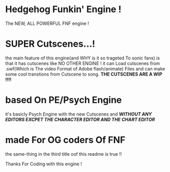 # Hedgehog Funkin' Engine !

The NEW, ALL POWERFUL FNF engine !


# SUPER Cutscenes...!
the main feature of this engine(and WHY is it so trageted To sonic fans) is that it has cutscenes like NO OTHER ENGINE !
it can Load cutscenes from .swf(Which is The video Format of Adobe flash/animate) Files and can make some cool transtions from Cutscene to song.
**THE CUTSCENES ARE A WIP !!!!**
# based On PE/Psych Engine
it's basicly Psych Engine with the new Cutscenes and ***WITHOUT ANY EDITORS EXCPET THE CHARACTER EDITOR AND THE CHART EDITOR***
# made For OG coders Of FNF
the same-thing in the third title oof this readme is true !!


Thanks For Coding with this engine !
